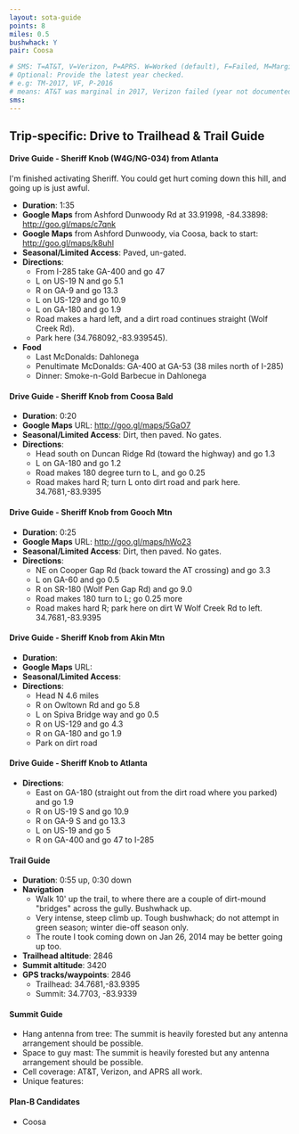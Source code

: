 ```yaml
---
layout: sota-guide
points: 8
miles: 0.5
bushwhack: Y
pair: Coosa

# SMS: T=AT&T, V=Verizon, P=APRS. W=Worked (default), F=Failed, M=Marginal (some failed).
# Optional: Provide the latest year checked.
# e.g: TM-2017, VF, P-2016
# means: AT&T was marginal in 2017, Verizon failed (year not documented), APRS worked in 2016.
sms: 
---
```

Trip-specific: Drive to Trailhead & Trail Guide
--------------------------------------------------------
#### Drive Guide - Sheriff Knob (W4G/NG-034) from Atlanta

I'm finished activating Sheriff.  You could get hurt coming down this hill, and going up is just awful.

* **Duration**: 1:35
* **Google Maps** from Ashford Dunwoody Rd at 33.91998, -84.33898: http://goo.gl/maps/c7qnk
* **Google Maps** from Ashford Dunwoody, via Coosa, back to start: http://goo.gl/maps/k8uhl
* **Seasonal/Limited Access**: Paved, un-gated.
* **Directions**:
    * From I-285 take GA-400 and go 47
    * L on US-19 N and go 5.1
    * R on GA-9 and go 13.3
    * L on US-129 and go 10.9
    * L on GA-180 and go 1.9
    * Road makes a hard left, and a dirt road continues straight (Wolf Creek Rd).
    * Park here (34.768092,-83.939545).
* **Food**
    * Last McDonalds: Dahlonega
	* Penultimate McDonalds: GA-400 at GA-53 (38 miles north of I-285)
    * Dinner: Smoke-n-Gold Barbecue in Dahlonega

#### Drive Guide - Sheriff Knob from Coosa Bald

* **Duration**: 0:20
* **Google Maps** URL: http://goo.gl/maps/5GaO7 
* **Seasonal/Limited Access**: Dirt, then paved. No gates.
* **Directions**:
    * Head south on Duncan Ridge Rd (toward the highway) and go 1.3
    * L on GA-180 and go 1.2
    * Road makes 180 degree turn to L, and go 0.25
    * Road makes hard R; turn L onto dirt road and park here.  34.7681,-83.9395

#### Drive Guide - Sheriff Knob from Gooch Mtn

* **Duration**: 0:25
* **Google Maps** URL: http://goo.gl/maps/hWo23 
* **Seasonal/Limited Access**: Dirt, then paved. No gates.
* **Directions**:
    * NE on Cooper Gap Rd (back toward the AT crossing) and go 3.3
    * L on GA-60 and go 0.5
    * R on SR-180 (Wolf Pen Gap Rd) and go 9.0
    * Road makes 180 turn to L; go 0.25 more
    * Road makes hard R; park here on dirt W Wolf Creek Rd to left. 34.7681,-83.9395

#### Drive Guide - Sheriff Knob from Akin Mtn
* **Duration**: 
* **Google Maps** URL: 
* **Seasonal/Limited Access**: 
* **Directions**:
    * Head N 4.6 miles
    * R on Owltown Rd and go 5.8
    * L on Spiva Bridge way and go 0.5
    * R on US-129 and go 4.3
    * R on GA-180 and go 1.9
    * Park on dirt road

#### Drive Guide - Sheriff Knob to Atlanta

* **Directions**:
    * East on GA-180 (straight out from the dirt road where you parked) and go 1.9
    * R on US-19 S and go 10.9
    * R on GA-9 S and go 13.3
    * L on US-19 and go 5
    * R on GA-400 and go 47 to I-285

#### Trail Guide

* **Duration**: 0:55 up, 0:30 down 
* **Navigation**
    * Walk 10' up the trail, to where there are a couple of dirt-mound "bridges" across the gully. Bushwhack up.
    * Very intense, steep climb up.  Tough bushwhack; do not attempt in green season; winter die-off season only.
    * The route I took coming down on Jan 26, 2014 may be better going up too.
* **Trailhead altitude**: 2846
* **Summit altitude**: 3420
* **GPS tracks/waypoints**: 2846
    * Trailhead: 34.7681,-83.9395
    * Summit: 34.7703, -83.9339

#### Summit Guide

* Hang antenna from tree: The summit is heavily forested but any antenna arrangement should be possible.
* Space to guy mast: The summit is heavily forested but any antenna arrangement should be possible.
* Cell coverage: AT&T, Verizon, and APRS all work.
* Unique features:

#### Plan-B Candidates

* Coosa
